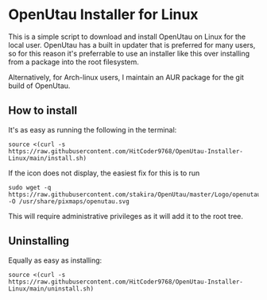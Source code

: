 # OpenUtau Installer for Linux
This is a simple script to download and install OpenUtau on Linux for the local user.
OpenUtau has a built in updater that is preferred for many users, so for this reason it's preferrable to use an installer like this over installing from a package into the root filesystem.

Alternatively, for Arch-linux users, I maintain an AUR package for the git build of OpenUtau.

## How to install
It's as easy as running the following in the terminal:
```
source <(curl -s https://raw.githubusercontent.com/HitCoder9768/OpenUtau-Installer-Linux/main/install.sh)
```

If the icon does not display, the easiest fix for this is to run
```
sudo wget -q https://raw.githubusercontent.com/stakira/OpenUtau/master/Logo/openutau.svg -O /usr/share/pixmaps/openutau.svg
```
This will require administrative privileges as it will add it to the root tree.

## Uninstalling
Equally as easy as installing:
```
source <(curl -s https://raw.githubusercontent.com/HitCoder9768/OpenUtau-Installer-Linux/main/uninstall.sh)
```
